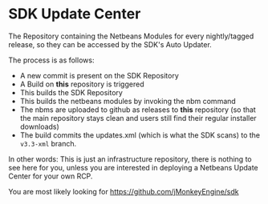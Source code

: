 # SDK Update Center
The Repository containing the Netbeans Modules for every nightly/tagged release, so they can be accessed by the SDK's Auto Updater.

The process is as follows:
 - A new commit is present on the SDK Repository
 - A Build on __this__ repository is triggered
 - This builds the SDK Repository
 - This builds the netbeans modules by invoking the nbm command
 - The nbms are uploaded to github as releases to __this__ repository (so that the main repository stays clean and users still find their regular installer downloads)
 - The build commits the updates.xml (which is what the SDK scans) to the `v3.3-xml` branch.
 
 In other words: This is just an infrastructure repository, there is nothing to see here for you, unless you are interested in deploying a Netbeans Update Center for your own RCP.
 
 You are most likely looking for https://github.com/jMonkeyEngine/sdk
